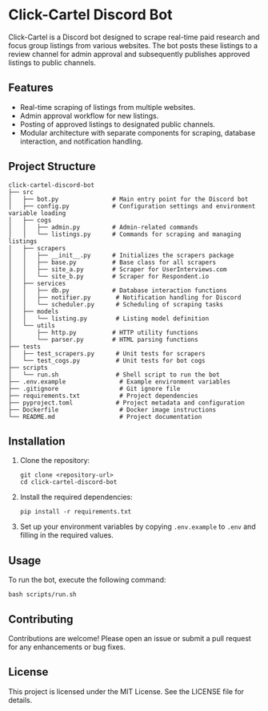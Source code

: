 # Click-Cartel Discord Bot

Click-Cartel is a Discord bot designed to scrape real-time paid research and focus group listings from various websites. The bot posts these listings to a review channel for admin approval and subsequently publishes approved listings to public channels.

## Features

- Real-time scraping of listings from multiple websites.
- Admin approval workflow for new listings.
- Posting of approved listings to designated public channels.
- Modular architecture with separate components for scraping, database interaction, and notification handling.

## Project Structure

```
click-cartel-discord-bot
├── src
│   ├── bot.py               # Main entry point for the Discord bot
│   ├── config.py            # Configuration settings and environment variable loading
│   ├── cogs
│   │   ├── admin.py         # Admin-related commands
│   │   └── listings.py      # Commands for scraping and managing listings
│   ├── scrapers
│   │   ├── __init__.py      # Initializes the scrapers package
│   │   ├── base.py          # Base class for all scrapers
│   │   ├── site_a.py        # Scraper for UserInterviews.com
│   │   └── site_b.py        # Scraper for Respondent.io
│   ├── services
│   │   ├── db.py            # Database interaction functions
│   │   ├── notifier.py       # Notification handling for Discord
│   │   └── scheduler.py      # Scheduling of scraping tasks
│   ├── models
│   │   └── listing.py        # Listing model definition
│   └── utils
│       ├── http.py          # HTTP utility functions
│       └── parser.py        # HTML parsing functions
├── tests
│   ├── test_scrapers.py      # Unit tests for scrapers
│   └── test_cogs.py          # Unit tests for bot cogs
├── scripts
│   └── run.sh                # Shell script to run the bot
├── .env.example               # Example environment variables
├── .gitignore                 # Git ignore file
├── requirements.txt           # Project dependencies
├── pyproject.toml            # Project metadata and configuration
├── Dockerfile                 # Docker image instructions
└── README.md                  # Project documentation
```

## Installation

1. Clone the repository:
   ```
   git clone <repository-url>
   cd click-cartel-discord-bot
   ```

2. Install the required dependencies:
   ```
   pip install -r requirements.txt
   ```

3. Set up your environment variables by copying `.env.example` to `.env` and filling in the required values.

## Usage

To run the bot, execute the following command:
```
bash scripts/run.sh
```

## Contributing

Contributions are welcome! Please open an issue or submit a pull request for any enhancements or bug fixes.

## License

This project is licensed under the MIT License. See the LICENSE file for details.